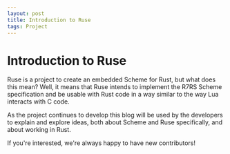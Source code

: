 ```yaml
---
layout: post
title: Introduction to Ruse
tags: Project
---
```


# Introduction to Ruse

Ruse is a project to create an embedded Scheme for Rust, but what does this
mean? Well, it means that Ruse intends to implement the R7RS Scheme
specification and be usable with Rust code in a way similar to the way Lua
interacts with C code.

As the project continues to develop this blog will be used by the developers
to explain and explore ideas, both about Scheme and Ruse specifically, and
about working in Rust.

If you're interested, we're always happy to have new contributors!


